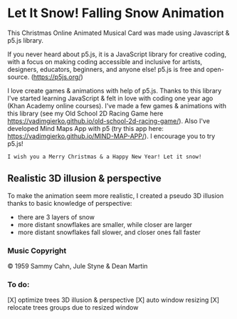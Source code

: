 # Let It Snow! Falling Snow Animation

This Christmas Online Animated Musical Card was made using Javascript & p5.js library.

If you never heard about p5.js, it is a JavaScript library for creative coding, with a focus on making coding accessible and inclusive for artists, designers, educators, beginners, and anyone else! p5.js is free and open-source. (https://p5js.org/)

I love create games & animations with help of p5.js. Thanks to this library I've started learning JavaScript & felt in love with coding one year ago (Khan Academy online courses). I've made a few games & animations with this library (see my Old School 2D Racing Game here https://vadimgierko.github.io/old-school-2d-racing-game/). Also I've developed Mind Maps App with p5 (try this app here: https://vadimgierko.github.io/MIND-MAP-APP/). I encourage you to try p5.js!

`I wish you a Merry Christmas & a Happy New Year! Let it snow!`

## Realistic 3D illusion & perspective

To make the animation seem more realistic, I created a pseudo 3D illusion thanks to basic knowledge of perspective:
- there are 3 layers of snow
- more distant snowflakes are smaller, while closer are larger
- more distant snowflakes fall slower, and closer ones fall faster

### Music Copyright
&copy; 1959 Sammy Cahn, Jule Styne & Dean Martin

### To do:
[X] optimize trees 3D illusion & perspective
[X] auto window resizing
[X] relocate trees groups due to resized window

